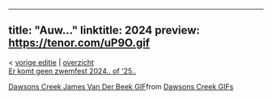 
---
title: "Auw..."
linktitle: 2024
preview: https://tenor.com/uP9O.gif
---
< [vorige editie](/zwemfest/2023) | [overzicht](/zwemfest)    
[Er komt geen zwemfest 2024.. of '25..](/berichten/de-dag-die-je-wist-dat-zou-komen/)

<div class="tenor-gif-embed" data-postid="4927986" data-share-method="host" data-aspect-ratio="2.15517" data-width="100%"><a href="https://tenor.com/view/dawsons-creek-james-van-der-beek-dawson-leery-cry-crying-gif-4927986">Dawsons Creek James Van Der Beek GIF</a>from <a href="https://tenor.com/search/dawsons+creek-gifs">Dawsons Creek GIFs</a></div> <script type="text/javascript" async src="https://tenor.com/embed.js"></script>